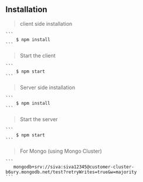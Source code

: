 ## Installation

> client side installation

    ```
        $ npm install
    ```

> Start the client

    ```
        $ npm start
    ```

> Server side installation

    ```
        $ npm install
    ```

> Start the server

    ```
        $ npm start
    ```

> For Mongo (using Mongo Cluster)

    ```
       mongodb+srv://siva:siva12345@customer-cluster-b6ury.mongodb.net/test?retryWrites=true&w=majority
    ```
